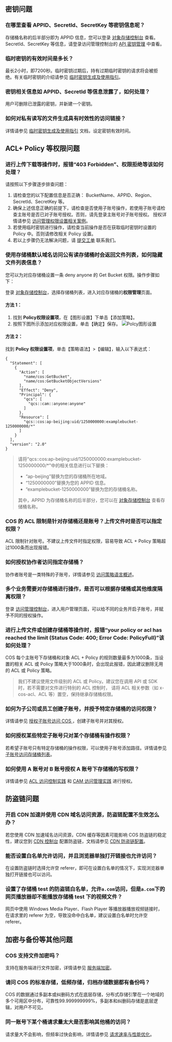 ## 密钥问题

### 在哪里查看 APPID、SecretId、SecretKey 等密钥信息呢？

存储桶名称的后半部分即为 APPID 信息，您可以登录 [对象存储控制台](https://console.cloud.tencent.com/cos5/bucket) 查看。SecretId、SecretKey 等信息，请登录访问管理控制台的 [API 密钥管理](https://console.cloud.tencent.com/cam/capi) 中查看。

### 临时密钥的有效时间是多长？

最长2小时，即7200秒。临时密钥过期后，持有过期临时密钥的请求将会被拒绝。有关临时密钥的介绍请参见 [临时密钥生成及使用指引](https://intl.cloud.tencent.com/document/product/436/14048)。

### 密钥相关信息如 APPID、SecretId 等信息泄露了，如何处理？

用户可删除已泄露的密钥，并新建一个密钥。

### 如何对私有读写的文件生成具有时效性的访问链接？

详情请参见 [临时密钥生成及使用指引](https://intl.cloud.tencent.com/document/product/436/14048) 文档，设定密钥有效时间。

## ACL+ Policy 等权限问题

### 进行上传下载等操作时，报错“403 Forbidden”、权限拒绝等该如何处理？

请按照以下步骤逐步排查问题：

1. 请检查您的以下配置信息是否正确：
   BucketName、APPID、Region、SecretId、SecretKey 等。
2. 确保上述信息正确的前提下，请检查是否使用子账号操作，若使用子账号请检查主账号是否已对子账号授权。否则，请先登录主账号对子账号授权。
   授权详情请参见 [访问管理权限设置相关案例](https://intl.cloud.tencent.com/document/product/436/12514)。
3. 若使用临时密钥进行操作，请检查当前操作是否在获取临时密钥时设置的 Policy 中。否则请修改相关 Policy 设置。
4. 若以上步骤仍无法解决问题，请 [提交工单](https://console.cloud.tencent.com/workorder/category?level1_id=83&level2_id=84&source=0&data_title=%E5%AF%B9%E8%B1%A1%E5%AD%98%E5%82%A8%20COS&step=1) 联系我们。

### 使用存储桶默认域名访问公有读存储桶时会返回文件列表，如何隐藏文件列表信息？

您可以为对应存储桶设置一条 deny anyone 的 Get Bucket 权限。操作步骤如下：

登录 [对象存储控制台](https://console.cloud.tencent.com/cos5)，选择存储桶列表，进入对应存储桶的**权限管理**页面。

#### 方法 1：

1. 找到 **Policy权限设置项**，在【图形设置】下单击【添加策略】。
2. 按照下图所示添加对应权限设置，单击【确定】保存。
   ![Polcy图形设置](https://main.qcloudimg.com/raw/c739d31636d117757449c7e0e106ad84.png)

#### 方法 2：

找到 **Policy 权限设置项**，单击【策略语法】>【编辑】，输入以下表达式：
```
{
  "Statement": [
    {
      "Action": [
        "name/cos:GetBucket",
        "name/cos:GetBucketObjectVersions"
      ],
      "Effect": "Deny",
      "Principal": {
        "qcs": [
          "qcs::cam::anyone:anyone"
        ]
      },
      "Resource": [
        "qcs::cos:ap-beijing:uid/1250000000:examplebucket-1250000000/*"
      ]
    }
  ],
  "version": "2.0"
}
```

>请将“qcs::cos:ap-beijing:uid/1250000000:examplebucket-1250000000/*”中的相关信息进行以下替换：
> - “ap-beijing”替换为您的存储桶所在地域。
> - “1250000000”替换为您的 APPID 信息。
> - “examplebucket-1250000000”替换为您的存储桶名称。
>
> 其中，APPID 为存储桶名称的后半部分，您可以在 [对象存储控制台](https://console.cloud.tencent.com/cos5/bucket) 查看存储桶名称。

### COS 的 ACL 限制是针对存储桶还是账号？上传文件时是否可以指定权限？

ACL 限制针对账号。不建议上传文件时指定权限，容易导致 ACL + Policy 策略超过1000条而出现报错。

### 如何授权协作者访问指定存储桶？

协作者账号是一类特殊的子账号，详情请参见 [访问策略语言概述](https://intl.cloud.tencent.com/document/product/436/18023)。

### 多个业务需要对存储桶进行操作，是否可以根据存储桶或其他维度隔离权限？

登录 [访问管理控制台](https://console.cloud.tencent.com/cam/overview)，进入用户管理页面，可以给不同的业务开启子账号，并赋予不同的授权操作。

### 进行上传文件或创建存储桶等操作时，报错“your policy or acl has reached the limit (Status Code: 400; Error Code: PolicyFull)”该如何处理？

COS 每个主账号下存储桶和对象 ACL + Policy 的规则数量最多为1000条，当设置的相关 ACL 或 Policy 策略大于1000条时，会出现此报错，因此建议删除无用的 ACL 或 Policy 策略。

>我们不建议使用文件级别的 ACL 或 Policy。建议您在调用 API 或 SDK 时，若不需要对文件进行特别的 ACL 控制时， 请将 ACL 相关参数（如 x-cos-acl、ACL 等）置空，保持继承存储桶权限。

### 如何为子公司或员工创建子账号，并授予特定存储桶的访问权限？

详情请参见 [授权子账号访问 COS ](https://cloud.tencent.com/document/product/436/11714)，创建子账号并对其授权。

### 如何授权某些特定子账号只对某个存储桶有操作权限？

若希望子账号只有特定存储桶的操作权限，可以使用子账号添加路径。详情请参见 [子账号访问存储桶列表](https://intl.cloud.tencent.com/document/product/436/17061)。

### 如何使用 A 账号对 B 账号授权 A 账号下存储桶的写权限？

详情请参见 [ACL 访问控制实践](https://intl.cloud.tencent.com/document/product/436/12470) 和 [CAM 访问管理实践](https://intl.cloud.tencent.com/document/product/436/12469) 进行授权。

## 防盗链问题

### 开启 CDN 加速并使用 CDN 域名访问资源，防盗链配置不生效怎么办？

若您使用 CDN 加速域名访问资源，CDN 缓存等因素可能影响 COS 防盗链的稳定性，建议您到 [CDN 控制台](https://console.cloud.tencent.com/cdn) 配置防盗链，文档请参见 [CDN 防盗链配置](https://intl.cloud.tencent.com/document/product/228/6292)。

### 能否设置白名单允许访问，并且浏览器单独打开链接也允许访问？

在设置防盗链时选择允许空 referer，即可在设置白名单的情况下，实现浏览器单独打开链接也可以访问。

### 设置了存储桶 test 的防盗链白名单，允许`a.com`访问，但是`a.com`下的网页播放器却不能播放存储桶 test 下的视频文件？

网页中使用 Windows Media Player、Flash Player 等播放器播放视频链接时，在请求里的 referer 为空，导致没命中白名单，建议设置白名单时允许空 referer。

## 加密与备份等其他问题

### COS 支持文件加密吗？

支持在服务端进行文件加密，详情请参见 [服务端加密](https://intl.cloud.tencent.com/document/product/436/18145)。

### 请问 COS 的标准存储，低频存储，归档存储数据都有备份吗？

COS 的数据通过多副本或纠删码方式在底层存储，分布式存储引擎在一个地域的多个可用区中分布，可靠性99.999999999%，多副本和纠删码存储是底层逻辑，对用户不可见。

### 同一账号下某个桶请求量太大是否影响其他桶的访问？

请求量大不会影响，但频率过快会影响，详情请参见 [请求速率与性能优化](https://intl.cloud.tencent.com/document/product/436/13653)。
